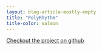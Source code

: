 ```yaml
---
layout: blog-article-mostly-empty
title: "PolyRhythm"
title-color: salmon
---
```


<a href="https://github.com/imdevan/polyrhythm" class="base--a">
    <span class="project--external-link">
        Checkout the project on github
    </span>
</a>
